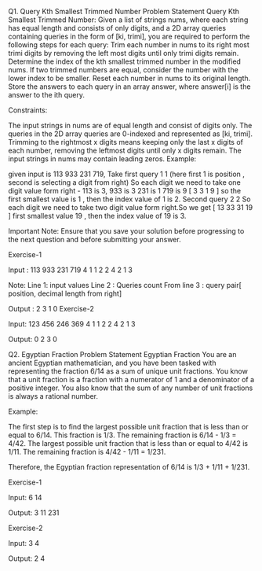 Q1. Query Kth Smallest Trimmed Number
Problem Statement
Query Kth Smallest Trimmed Number:
Given a list of strings nums, where each string has equal length and consists of only digits, and a 2D array queries containing queries in the form of [ki, trimi], you are required to perform the following steps for each query:
Trim each number in nums to its right most trimi digits by removing the left most digits until only trimi digits remain.
Determine the index of the kth smallest trimmed number in the modified nums. If two trimmed numbers are equal, consider the number with the lower index to be smaller.
Reset each number in nums to its original length.
Store the answers to each query in an array answer, where answer[i] is the answer to the ith query.

Constraints:

The input strings in nums are of equal length and consist of digits only.
The queries in the 2D array queries are 0-indexed and represented as [ki, trimi].
Trimming to the rightmost x digits means keeping only the last x digits of each number, removing the leftmost digits until only x digits remain.
The input strings in nums may contain leading zeros.
Example:

given input is 113 933 231 719,
Take first query 1 1 (here first 1 is position , second is selecting a digit from right) So each digit we need to take one digit value form right - 113 is 3, 933 is 3 231 is 1 719 is 9 [ 3 3 1 9 ] so the first smallest value is 1 , then the index value of 1
is 2.
Second query 2 2 So each digit we need to take two digit value form right.So we get [ 13 33 31 19 ] first smallest value 19 , then the index value of 19 is 3.

Important Note: Ensure that you save your solution before progressing to the next question and before submitting your answer.

Exercise-1

Input : 
113 933 231 719
4
1 1 
2 2
4 2
1 3

Note:
Line 1: input values
Line 2 : Queries count
From line 3 : query pair[ position, decimal length from right]

Output :
2 3 1 0
Exercise-2

Input:
123 456 246 369
4
1 1 
2 2
4 2
1 3

Output:
0 2 3 0

Q2. Egyptian Fraction
Problem Statement
Egyptian Fraction
You are an ancient Egyptian mathematician, and you have been tasked with representing the fraction 6/14 as a sum of unique unit fractions. You know that a unit fraction is a fraction with a numerator of 1 and a denominator of a positive integer. You also know that the sum of any number of unit fractions is always a rational number.

Example:

The first step is to find the largest possible unit fraction that is less than or equal to 6/14. This fraction is 1/3. The remaining fraction is 6/14 - 1/3 = 4/42. The largest possible unit fraction that is less than or equal to 4/42 is 1/11. The remaining fraction is 4/42 - 1/11 = 1/231.

Therefore, the Egyptian fraction representation of 6/14 is 1/3 + 1/11 + 1/231.

Exercise-1

Input:
6
14

Output:
3
11
231

Exercise-2

Input:
3
4

Output:
2
4